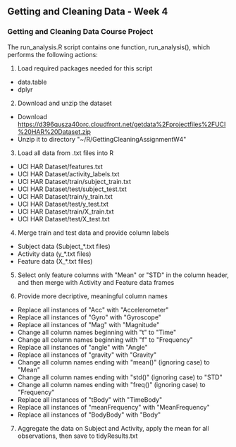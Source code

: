 ## Getting and Cleaning Data - Week 4
### Getting and Cleaning Data Course Project

The run_analysis.R script contains one function, run_analysis(), which performs the following actions:

1) Load required packages needed for this script
- data.table
- dplyr

2) Download and unzip the dataset
- Download https://d396qusza40orc.cloudfront.net/getdata%2Fprojectfiles%2FUCI%20HAR%20Dataset.zip
- Unzip it to directory "~/R/GettingCleaningAssignmentW4"

3) Load all data from .txt files into R
- UCI HAR Dataset/features.txt
- UCI HAR Dataset/activity_labels.txt
- UCI HAR Dataset/train/subject_train.txt
- UCI HAR Dataset/test/subject_test.txt
- UCI HAR Dataset/train/y_train.txt
- UCI HAR Dataset/test/y_test.txt
- UCI HAR Dataset/train/X_train.txt
- UCI HAR Dataset/test/X_test.txt

4) Merge train and test data and provide column labels
- Subject data (Subject_*.txt files)
- Activity data (y_*.txt files)
- Feature data (X_*.txt files)

5) Select only feature columns with "Mean" or "STD" in the column header, and then merge with Activity and Feature data frames

6) Provide more decriptive, meaningful column names
- Replace all instances of "Acc" with "Accelerometer"
- Replace all instances of "Gyro" with "Gyroscope"
- Replace all instances of "Mag" with "Magnitude"
- Change all column names beginning with "t" to "Time"
- Change all column names beginning with "f" to "Frequency"
- Replace all instances of "angle" with "Angle"
- Replace all instances of "gravity" with "Gravity"
- Change all column names ending with "mean()" (ignoring case) to "Mean"
- Change all column names ending with "std()" (ignoring case) to "STD"
- Change all column names ending with "freq()" (ignoring case) to "Frequency"
- Replace all instances of "tBody" with "TimeBody"
- Replace all instances of "meanFrequency" with "MeanFrequency"
- Replace all instances of "BodyBody" with "Body"

7) Aggregate the data on Subject and Activity, apply the mean for all observations, then save to tidyResults.txt
